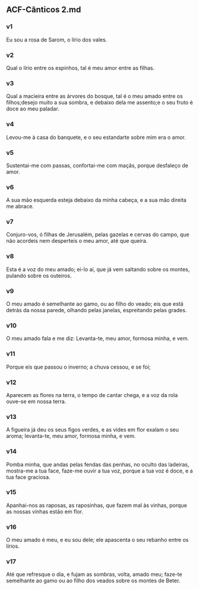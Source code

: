 ## ACF-Cânticos 2.md
### v1
 Eu sou a rosa de Sarom, o lírio dos vales.
### v2
 Qual o lírio entre os espinhos, tal é meu amor entre as filhas.
### v3
 Qual a macieira entre as árvores do bosque, tal é o meu amado entre os filhos;desejo muito a sua sombra, e debaixo dela me assento;e o seu fruto é doce ao meu paladar.
### v4
 Levou-me à casa do banquete, e o seu estandarte sobre mim era o amor.
### v5
 Sustentai-me com passas, confortai-me com maçãs, porque desfaleço de amor.
### v6
 A sua mão esquerda esteja debaixo da minha cabeça, e a sua mão direita me abrace.
### v7
 Conjuro-vos, ó filhas de Jerusalém, pelas gazelas e cervas do campo, que não acordeis nem desperteis o meu amor, até que queira.
### v8
 Esta é a voz do meu amado; ei-lo aí, que já vem saltando sobre os montes, pulando sobre os outeiros.
### v9
 O meu amado é semelhante ao gamo, ou ao filho do veado; eis que está detrás da nossa parede, olhando pelas janelas, espreitando pelas grades.
### v10
 O meu amado fala e me diz: Levanta-te, meu amor, formosa minha, e vem.
### v11
 Porque eis que passou o inverno; a chuva cessou, e se foi;
### v12
 Aparecem as flores na terra, o tempo de cantar chega, e a voz da rola ouve-se em nossa terra.
### v13
 A figueira já deu os seus figos verdes, e as vides em flor exalam o seu aroma; levanta-te, meu amor, formosa minha, e vem.
### v14
 Pomba minha, que andas pelas fendas das penhas, no oculto das ladeiras, mostra-me a tua face, faze-me ouvir a tua voz, porque a tua voz é doce, e a tua face graciosa.
### v15
 Apanhai-nos as raposas, as raposinhas, que fazem mal às vinhas, porque as nossas vinhas estão em flor.
### v16
 O meu amado é meu, e eu sou dele; ele apascenta o seu rebanho entre os lírios.
### v17
 Até que refresque o dia, e fujam as sombras, volta, amado meu; faze-te semelhante ao gamo ou ao filho dos veados sobre os montes de Beter.
